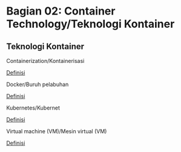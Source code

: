 # Bagian 02: Container Technology/Teknologi Kontainer

## Teknologi Kontainer

Containerization/Kontainerisasi

[Definisi](../definitions/definitions_C.md#containerization)

Docker/Buruh pelabuhan

[Definisi](../definitions/definitions_D.md#docker)

Kubernetes/Kubernet

[Definisi](../definitions/definitions_K.md#kubernetes)

Virtual machine (VM)/Mesin virtual (VM)

[Definisi](../definitions/definitions_V.md#virtual-machine)
